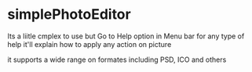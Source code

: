 # simplePhotoEditor
Its a liitle cmplex to use but Go to Help option in Menu bar for any type of help it'll explain how to apply any action on picture

it supports a wide range on formates including PSD, ICO and others
